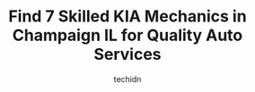 ---
layout: ampstory
image: https://images.unsplash.com/photo-1639664148649-3c0fa2ee24b0?ixlib=rb-4.0.3&ixid=MnwxMjA3fDB8MHxwaG90by1wYWdlfHx8fGVufDB8fHx8&auto=format&fit=crop&w=640&h=853&q=80
author: techidn
featured: false
description: Discover the 7 best KIA Mechanic in Champaign IL, USA and ensure your vehicle receives the highest quality of care. These trusted professionals are known for their skill, knowledge, and dedi
title: Find 7 Skilled KIA Mechanics in Champaign IL for Quality Auto Services
cover:
   title: Find 7 Skilled KIA Mechanics in Champaign IL for Quality Auto Services
   subtitle: Rickpate
   background: https://images.unsplash.com/photo-1639664148649-3c0fa2ee24b0?ixlib=rb-4.0.3&ixid=MnwxMjA3fDB8MHxwaG90by1wYWdlfHx8fGVufDB8fHx8&auto=format&fit=crop&w=640&h=853&q=80

pages: 
 - layout: thirds
   top: <h1>#1 Serra Subaru Champaign</h1>
   bottom: "<p>For years I dealt with another dealership in town (O/N) and had nothing but HORRIBLE experiences and one before that wasnt the best either.  I could list the amount of d</p>"
   background: https://www.knot35.com/toplist/wp-content/uploads/2023/06/best-kia-mechanic-1-in-champaign-il-1685837991.jpeg
   backgroundblur: true
 - layout: thirds
   top: <h1>#2 Midas</h1>
   bottom: "<p>2102 Moreland Blvd, Champaign, IL 61821, United States</p>"
   background: https://www.knot35.com/toplist/wp-content/uploads/2023/06/best-kia-mechanic-2-in-champaign-il-1685837992.jpeg
   cta:
      link: https://www.knot35.com/toplist/find-7-skilled-kia-mechanics-in-champaign-il-for-quality-auto-services/
      text: Find 7 Skilled KIA Mechanics in Champaign IL for Quality Auto Services
 - layout: thirds
   top: <h1>#3 Serra Subaru Champaign Service Center</h1>
   bottom: "<p>1402 N Dunlap Ave Suite B, Savoy, IL 61874, United States</p>"
   background: https://www.knot35.com/toplist/wp-content/uploads/2023/06/best-kia-mechanic-3-in-champaign-il-1685837992.jpeg
   cta:
      link: https://www.knot35.com/toplist/find-7-skilled-kia-mechanics-in-champaign-il-for-quality-auto-services/
      text: Find 7 Skilled KIA Mechanics in Champaign IL for Quality Auto Services
 - layout: thirds
   top: <h1>#4 Napletons Kia of Urbana</h1>
   bottom: "<p>1111 Napleton Way, Urbana, IL 61802, United States</p>"
   background: https://images.unsplash.com/photo-1591393223703-56fe1347ac62?ixlib=rb-4.0.3&ixid=MnwxMjA3fDB8MHxwaG90by1wYWdlfHx8fGVufDB8fHx8&auto=format&fit=crop&w=640&h=853&q=80
   cta:
      link: https://www.knot35.com/toplist/find-7-skilled-kia-mechanics-in-champaign-il-for-quality-auto-services/
      text: Find 7 Skilled KIA Mechanics in Champaign IL for Quality Auto Services
 - layout: thirds
   top: <h1>#5 Ricks Automotive Service Inc.</h1>
   bottom: "<p>54 E Springfield Ave, Champaign, IL 61820, United States</p>"
   background: https://images.unsplash.com/photo-1531169509526-f8f1fdaa4a67?ixlib=rb-4.0.3&ixid=MnwxMjA3fDB8MHxwaG90by1wYWdlfHx8fGVufDB8fHx8&auto=format&fit=crop&w=640&h=853&q=80
   cta:
      link: https://www.knot35.com/toplist/find-7-skilled-kia-mechanics-in-champaign-il-for-quality-auto-services/
      text: Find 7 Skilled KIA Mechanics in Champaign IL for Quality Auto Services
 - layout: thirds
   top: <h1>#6 TMS Auto Care</h1>
   bottom: "<p>1605 W Springfield Ave, Champaign, IL 61821, United States</p>"
   background: https://images.unsplash.com/photo-1602536052359-ef94c21c5948?ixlib=rb-4.0.3&ixid=MnwxMjA3fDB8MHxwaG90by1wYWdlfHx8fGVufDB8fHx8&auto=format&fit=crop&w=640&h=853&q=80
   cta:
      link: https://www.knot35.com/toplist/find-7-skilled-kia-mechanics-in-champaign-il-for-quality-auto-services/
      text: Find 7 Skilled KIA Mechanics in Champaign IL for Quality Auto Services
 - layout: thirds
   top: <h1>#7 Myler Automotive Repair, Inc.</h1>
   bottom: "<p>1212 Parkland Ct, Champaign, IL 61821, United States</p>"
   background: https://images.unsplash.com/photo-1510906594845-bc082582c8cc?ixlib=rb-4.0.3&ixid=MnwxMjA3fDB8MHxwaG90by1wYWdlfHx8fGVufDB8fHx8&auto=format&fit=crop&w=640&h=853&q=80
   cta:
      link: https://www.knot35.com/toplist/find-7-skilled-kia-mechanics-in-champaign-il-for-quality-auto-services/
      text: Find 7 Skilled KIA Mechanics in Champaign IL for Quality Auto Services
 - layout: thirds
   middle: Continue reading...
   background: https://images.unsplash.com/photo-1595364397663-fca4f075d796?ixlib=rb-4.0.3&ixid=MnwxMjA3fDB8MHxwaG90by1wYWdlfHx8fGVufDB8fHx8&auto=format&fit=crop&w=640&h=853&q=80
   cta:
      link: https://www.knot35.com/toplist/find-7-skilled-kia-mechanics-in-champaign-il-for-quality-auto-services/
      text: Find 7 Skilled KIA Mechanics in Champaign IL for Quality Auto Services
      
---